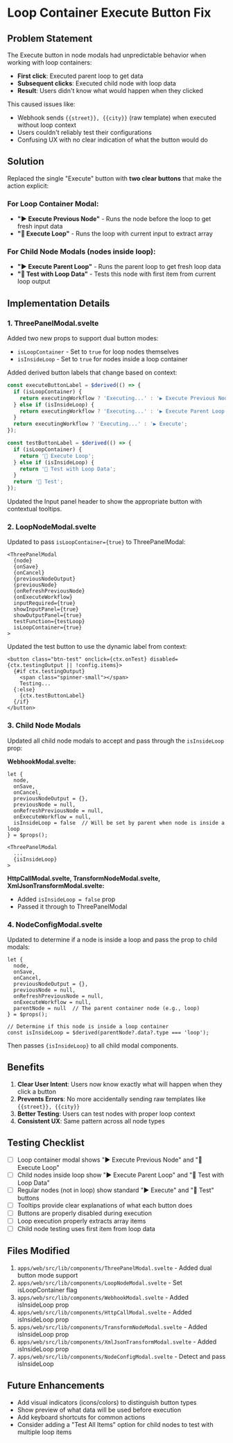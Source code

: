 # Loop Container Execute Button Fix

## Problem Statement

The Execute button in node modals had unpredictable behavior when working with loop containers:

- **First click**: Executed parent loop to get data
- **Subsequent clicks**: Executed child node with loop data
- **Result**: Users didn't know what would happen when they clicked

This caused issues like:
- Webhook sends `{{street}}, {{city}}` (raw template) when executed without loop context
- Users couldn't reliably test their configurations
- Confusing UX with no clear indication of what the button would do

## Solution

Replaced the single "Execute" button with **two clear buttons** that make the action explicit:

### For Loop Container Modal:
- **"▶ Execute Previous Node"** - Runs the node before the loop to get fresh input data
- **"🔄 Execute Loop"** - Runs the loop with current input to extract array

### For Child Node Modals (nodes inside loop):
- **"▶ Execute Parent Loop"** - Runs the parent loop to get fresh loop data
- **"🧪 Test with Loop Data"** - Tests this node with first item from current loop output

## Implementation Details

### 1. ThreePanelModal.svelte

Added two new props to support dual button modes:
- `isLoopContainer` - Set to `true` for loop nodes themselves
- `isInsideLoop` - Set to `true` for nodes inside a loop container

Added derived button labels that change based on context:
```javascript
const executeButtonLabel = $derived(() => {
  if (isLoopContainer) {
    return executingWorkflow ? 'Executing...' : '▶ Execute Previous Node';
  } else if (isInsideLoop) {
    return executingWorkflow ? 'Executing...' : '▶ Execute Parent Loop';
  }
  return executingWorkflow ? 'Executing...' : '▶️ Execute';
});

const testButtonLabel = $derived(() => {
  if (isLoopContainer) {
    return '🔄 Execute Loop';
  } else if (isInsideLoop) {
    return '🧪 Test with Loop Data';
  }
  return '🧪 Test';
});
```

Updated the Input panel header to show the appropriate button with contextual tooltips.

### 2. LoopNodeModal.svelte

Updated to pass `isLoopContainer={true}` to ThreePanelModal:
```svelte
<ThreePanelModal
  {node}
  {onSave}
  {onCancel}
  {previousNodeOutput}
  {previousNode}
  {onRefreshPreviousNode}
  {onExecuteWorkflow}
  inputRequired={true}
  showInputPanel={true}
  showOutputPanel={true}
  testFunction={testLoop}
  isLoopContainer={true}
>
```

Updated the test button to use the dynamic label from context:
```svelte
<button class="btn-test" onclick={ctx.onTest} disabled={ctx.testingOutput || !config.items}>
  {#if ctx.testingOutput}
    <span class="spinner-small"></span>
    Testing...
  {:else}
    {ctx.testButtonLabel}
  {/if}
</button>
```

### 3. Child Node Modals

Updated all child node modals to accept and pass through the `isInsideLoop` prop:

**WebhookModal.svelte:**
```svelte
let {
  node,
  onSave,
  onCancel,
  previousNodeOutput = {},
  previousNode = null,
  onRefreshPreviousNode = null,
  onExecuteWorkflow = null,
  isInsideLoop = false  // Will be set by parent when node is inside a loop
} = $props();

<ThreePanelModal
  ...
  {isInsideLoop}
>
```

**HttpCallModal.svelte, TransformNodeModal.svelte, XmlJsonTransformModal.svelte:**
- Added `isInsideLoop = false` prop
- Passed it through to ThreePanelModal

### 4. NodeConfigModal.svelte

Updated to determine if a node is inside a loop and pass the prop to child modals:

```svelte
let { 
  node, 
  onSave, 
  onCancel, 
  previousNodeOutput = {}, 
  previousNode = null, 
  onRefreshPreviousNode = null, 
  onExecuteWorkflow = null,
  parentNode = null  // The parent container node (e.g., loop)
} = $props();

// Determine if this node is inside a loop container
const isInsideLoop = $derived(parentNode?.data?.type === 'loop');
```

Then passes `{isInsideLoop}` to all child modal components.

## Benefits

1. **Clear User Intent**: Users now know exactly what will happen when they click a button
2. **Prevents Errors**: No more accidentally sending raw templates like `{{street}}, {{city}}`
3. **Better Testing**: Users can test nodes with proper loop context
4. **Consistent UX**: Same pattern across all node types

## Testing Checklist

- [ ] Loop container modal shows "▶ Execute Previous Node" and "🔄 Execute Loop"
- [ ] Child nodes inside loop show "▶ Execute Parent Loop" and "🧪 Test with Loop Data"
- [ ] Regular nodes (not in loop) show standard "▶️ Execute" and "🧪 Test" buttons
- [ ] Tooltips provide clear explanations of what each button does
- [ ] Buttons are properly disabled during execution
- [ ] Loop execution properly extracts array items
- [ ] Child node testing uses first item from loop data

## Files Modified

1. `apps/web/src/lib/components/ThreePanelModal.svelte` - Added dual button mode support
2. `apps/web/src/lib/components/LoopNodeModal.svelte` - Set isLoopContainer flag
3. `apps/web/src/lib/components/WebhookModal.svelte` - Added isInsideLoop prop
4. `apps/web/src/lib/components/HttpCallModal.svelte` - Added isInsideLoop prop
5. `apps/web/src/lib/components/TransformNodeModal.svelte` - Added isInsideLoop prop
6. `apps/web/src/lib/components/XmlJsonTransformModal.svelte` - Added isInsideLoop prop
7. `apps/web/src/lib/components/NodeConfigModal.svelte` - Detect and pass isInsideLoop

## Future Enhancements

- Add visual indicators (icons/colors) to distinguish button types
- Show preview of what data will be used before execution
- Add keyboard shortcuts for common actions
- Consider adding a "Test All Items" option for child nodes to test with multiple loop items